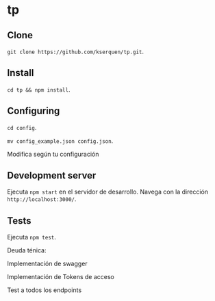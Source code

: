 # tp

## Clone

`git clone https://github.com/kserquen/tp.git`.


## Install

`cd tp && npm install`.


## Configuring

`cd config`.

`mv config_example.json config.json`.

Modifica según tu configuración

## Development server

Ejecuta `npm start` en el servidor de desarrollo. Navega con la dirección `http://localhost:3000/`.

## Tests

Ejecuta `npm test`.


Deuda ténica:

Implementación de swagger

Implementación de Tokens de acceso

Test a todos los endpoints
